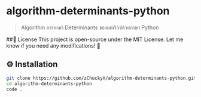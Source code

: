 # algorithm-determinants-python

> Algorithm การหาค่า Determinants ของเมทริกซ์ด้วยภาษา Python

##📜 License
This project is open-source under the MIT License. Let me know if you need any modifications! 🚀

## ⚙️ Installation

```bash
git clone https://github.com/zChuckyX/algorithm-determinants-python.git
cd algorithm-determinants-python
code .
